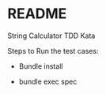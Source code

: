 # README

String Calculator TDD Kata

Steps to Run the test cases:

* Bundle install

* bundle exec spec
